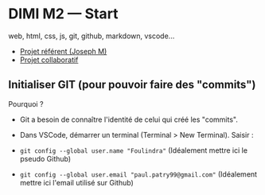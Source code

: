 # DIMI M2 — Start
web, html, css, js, git, github, markdown, vscode...

- [Projet référent (Joseph M)](https://github.com/jniac/dimi-m2-fa-start-21-22)
- [Projet collaboratif](https://github.com/jniac/dimi-m2-fa-start-21-22)

## Initialiser GIT (pour pouvoir faire des "commits")

Pourquoi ?
- Git a besoin de connaître l'identité de celui qui créé les "commits".

- Dans VSCode, démarrer un terminal (Terminal > New Terminal).
Saisir :
- `git config --global user.name "Foulindra"` (Idéalement mettre ici le pseudo Github)
- `git config --global user.email "paul.patry99@gmail.com"` (Idéalement mettre ici l'email utilisé sur Github)

